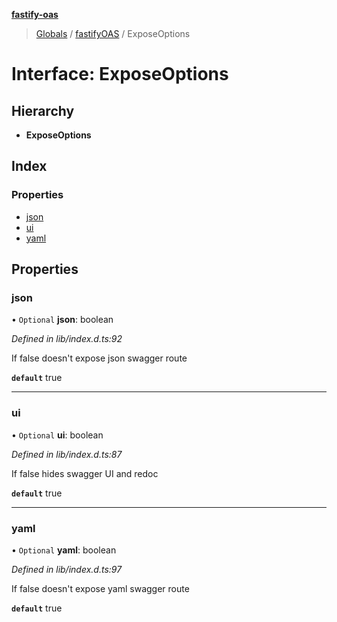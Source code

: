 **[fastify-oas](../README.md)**

> [Globals](../README.md) / [fastifyOAS](../modules/fastifyoas.md) / ExposeOptions

# Interface: ExposeOptions

## Hierarchy

- **ExposeOptions**

## Index

### Properties

- [json](fastifyoas.exposeoptions.md#json)
- [ui](fastifyoas.exposeoptions.md#ui)
- [yaml](fastifyoas.exposeoptions.md#yaml)

## Properties

### json

• `Optional` **json**: boolean

_Defined in lib/index.d.ts:92_

If false doesn't expose json swagger route

**`default`** true

---

### ui

• `Optional` **ui**: boolean

_Defined in lib/index.d.ts:87_

If false hides swagger UI and redoc

**`default`** true

---

### yaml

• `Optional` **yaml**: boolean

_Defined in lib/index.d.ts:97_

If false doesn't expose yaml swagger route

**`default`** true
